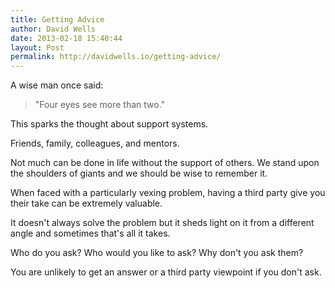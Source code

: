 ```yaml
---
title: Getting Advice
author: David Wells
date: 2013-02-18 15:40:44
layout: Post
permalink: http://davidwells.io/getting-advice/
---
```


A wise man once said:

> "Four eyes see more than two."

This sparks the thought about support systems.

Friends, family, colleagues, and mentors.

Not much can be done in life without the support of others. We stand upon the shoulders of giants and we should be wise to remember it.

When faced with a particularly vexing problem, having a third party give you their take can be extremely valuable.

It doesn't always solve the problem but it sheds light on it from a different angle and sometimes that's all it takes.

Who do you ask? Who would you like to ask? Why don't you ask them?

You are unlikely to get an answer or a third party viewpoint if you don't ask.
